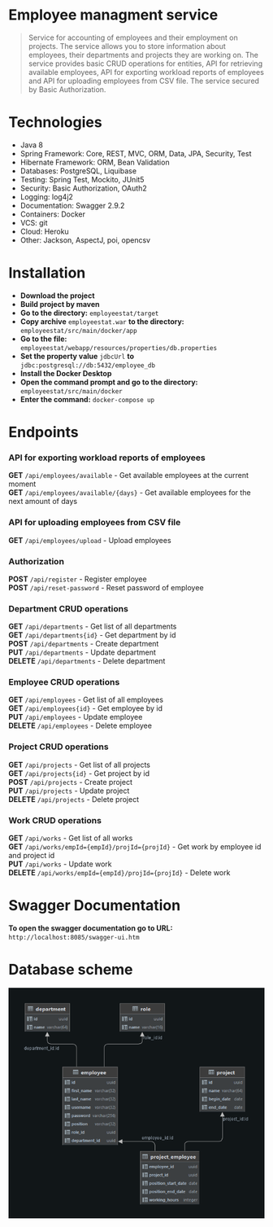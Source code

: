 # Employee managment service
> Service for accounting of employees and their employment on projects. The service allows you to store information about employees, their departments and projects they are working on. The service provides basic CRUD operations for entities, API for retrieving available employees, API for exporting workload reports of employees and API for uploading employees from CSV file. The service secured by Basic Authorization.

# Technologies
- Java 8
- Spring Framework: Core, REST, MVC, ORM, Data, JPA, Security, Test
- Hibernate Framework: ORM, Bean Validation
- Databases: PostgreSQL, Liquibase
- Testing: Spring Test, Mockito, JUnit5
- Security: Basic Authorization, OAuth2
- Logging: log4j2
- Documentation: Swagger 2.9.2
- Containers: Docker
- VCS: git
- Cloud: Heroku
- Other: Jackson, AspectJ, poi, opencsv

# Installation
- **Download the project**
- **Build project by maven**
-  **Go to the directory:** ```employeestat/target```
- **Copy archive** ```employeestat.war``` **to the directory:** ```employeestat/src/main/docker/app```
-  **Go to the file:** ```employeestat/webapp/resources/properties/db.properties```
-  **Set the property value** ```jdbcUrl``` **to** ```jdbc:postgresql://db:5432/employee_db```
-  **Install the Docker Desktop** 
-  **Open the command prompt and go to the directory:** ```employeestat/src/main/docker```
-  **Enter the command:** ```docker-compose up```

# Endpoints

### API for exporting workload reports of employees
**GET** ```/api/employees/available``` - Get available employees at the current moment   
**GET** ```/api/employees/available/{days}``` -  Get available employees for the next amount of days

### API for uploading employees from CSV file
**GET** ```/api/employees/upload``` - Upload employees

### Authorization
**POST** ```/api/register``` - Register employee    
**POST** ```/api/reset-password``` - Reset password of employee   

### Department CRUD operations
**GET** ```/api/departments``` - Get list of all departments    
**GET** ```/api/departments{id}``` - Get department by id    
**POST** ```/api/departments``` - Create department   
**PUT** ```/api/departments``` - Update department    
**DELETE** ```/api/departments``` - Delete department    

### Employee CRUD operations
**GET** ```/api/employees``` - Get list of all employees    
**GET** ```/api/employees{id}``` - Get employee by id    
**PUT** ```/api/employees``` - Update employee    
**DELETE** ```/api/employees``` - Delete employee    

### Project CRUD operations
**GET** ```/api/projects``` - Get list of all projects    
**GET** ```/api/projects{id}``` - Get project by id    
**POST** ```/api/projects``` - Create project   
**PUT** ```/api/projects``` - Update project    
**DELETE** ```/api/projects``` - Delete project    

### Work CRUD operations
**GET** ```/api/works``` - Get list of all works    
**GET** ```/api/works/empId={empId}/projId={projId}``` - Get work by employee id and project id        
**PUT** ```/api/works``` - Update work    
**DELETE** ```/api/works/empId={empId}/projId={projId}``` - Delete work    

# Swagger Documentation
**To open the swagger documentation go to URL:** ```http://localhost:8085/swagger-ui.htm```

# Database scheme
![alt text](db.png)

